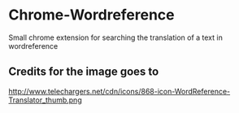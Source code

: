 # Chrome-Wordreference

Small chrome extension for searching the translation of a text in wordreference

## Credits for the image goes to
http://www.telechargers.net/cdn/icons/868-icon-WordReference-Translator_thumb.png

